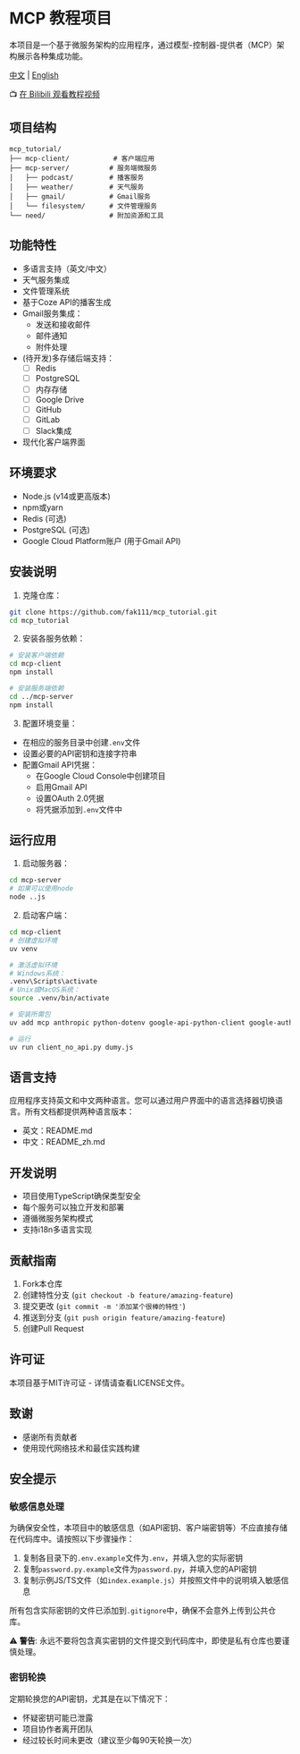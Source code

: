 # MCP 教程项目

本项目是一个基于微服务架构的应用程序，通过模型-控制器-提供者（MCP）架构展示各种集成功能。

[中文](README.md) | [English](README_en.md)

📺 [在 Bilibili 观看教程视频](https://space.bilibili.com/1617153613?spm_id_from=333.33.0.0)

## 项目结构

```
mcp_tutorial/
├── mcp-client/           # 客户端应用
├── mcp-server/          # 服务端微服务
│   ├── podcast/         # 播客服务
│   ├── weather/         # 天气服务
│   ├── gmail/           # Gmail服务
│   └── filesystem/      # 文件管理服务
└── need/                # 附加资源和工具
```

## 功能特性

- 多语言支持（英文/中文）
- 天气服务集成
- 文件管理系统
- 基于Coze API的播客生成
- Gmail服务集成：
  - 发送和接收邮件
  - 邮件通知
  - 附件处理
- (待开发)多存储后端支持：
  - [ ] Redis
  - [ ] PostgreSQL
  - [ ] 内存存储
  - [ ] Google Drive
  - [ ] GitHub
  - [ ] GitLab
  - [ ] Slack集成
- 现代化客户端界面

## 环境要求

- Node.js (v14或更高版本)
- npm或yarn
- Redis (可选)
- PostgreSQL (可选)
- Google Cloud Platform账户 (用于Gmail API)

## 安装说明

1. 克隆仓库：

```bash
git clone https://github.com/fak111/mcp_tutorial.git
cd mcp_tutorial
```

2. 安装各服务依赖：

```bash
# 安装客户端依赖
cd mcp-client
npm install

# 安装服务端依赖
cd ../mcp-server
npm install
```

3. 配置环境变量：

- 在相应的服务目录中创建`.env`文件
- 设置必要的API密钥和连接字符串
- 配置Gmail API凭据：
  - 在Google Cloud Console中创建项目
  - 启用Gmail API
  - 设置OAuth 2.0凭据
  - 将凭据添加到`.env`文件中

## 运行应用

1. 启动服务器：

```bash
cd mcp-server
# 如果可以使用node
node ..js
```

2. 启动客户端：

```bash
cd mcp-client
# 创建虚拟环境
uv venv

# 激活虚拟环境
# Windows系统：
.venv\Scripts\activate
# Unix或MacOS系统：
source .venv/bin/activate

# 安装所需包
uv add mcp anthropic python-dotenv google-api-python-client google-auth-oauthlib

# 运行
uv run client_no_api.py dumy.js
```

## 语言支持

应用程序支持英文和中文两种语言。您可以通过用户界面中的语言选择器切换语言。所有文档都提供两种语言版本：

- 英文：README.md
- 中文：README_zh.md

## 开发说明

- 项目使用TypeScript确保类型安全
- 每个服务可以独立开发和部署
- 遵循微服务架构模式
- 支持i18n多语言实现

## 贡献指南

1. Fork本仓库
2. 创建特性分支 (`git checkout -b feature/amazing-feature`)
3. 提交更改 (`git commit -m '添加某个很棒的特性'`)
4. 推送到分支 (`git push origin feature/amazing-feature`)
5. 创建Pull Request

## 许可证

本项目基于MIT许可证 - 详情请查看LICENSE文件。

## 致谢

- 感谢所有贡献者
- 使用现代网络技术和最佳实践构建

## 安全提示

### 敏感信息处理

为确保安全性，本项目中的敏感信息（如API密钥、客户端密钥等）不应直接存储在代码库中。请按照以下步骤操作：

1. 复制各目录下的`.env.example`文件为`.env`，并填入您的实际密钥
2. 复制`password.py.example`文件为`password.py`，并填入您的API密钥
3. 复制示例JS/TS文件（如`index.example.js`）并按照文件中的说明填入敏感信息

所有包含实际密钥的文件已添加到`.gitignore`中，确保不会意外上传到公共仓库。

⚠️ **警告**: 永远不要将包含真实密钥的文件提交到代码库中，即使是私有仓库也要谨慎处理。

### 密钥轮换

定期轮换您的API密钥，尤其是在以下情况下：
- 怀疑密钥可能已泄露
- 项目协作者离开团队
- 经过较长时间未更改（建议至少每90天轮换一次）
